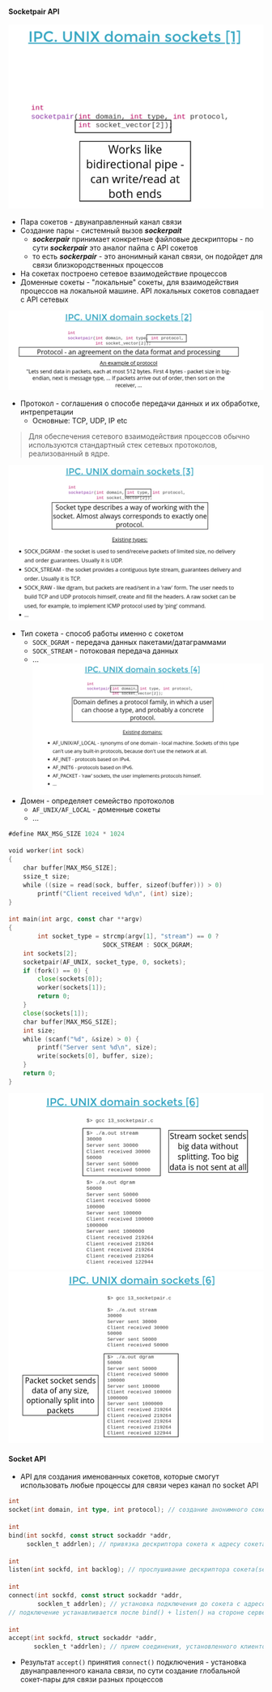 
#### Socketpair API
![](../_resources/Pasted%20image%2020250106111820.png)
- Пара сокетов - двунаправленный канал связи
- Создание пары - системный вызов ***sockerpait***
	- ***sockerpair*** принимает конкретные файловые дескрипторы - по сути ***sockerpair*** это аналог пайпа с API сокетов
	- то есть ***sockerpair*** - это анонимный канал связи, он подойдет для связи близкородственных процессов
- На сокетах построено сетевое взаимодействие процессов
- Доменные сокеты - "локальные" сокеты, для взаимодействия процессов на локальной машине. API локальных сокетов совпадает с API сетевых


![](../_resources/Pasted%20image%2020250106112158.png)
- Протокол - соглашения о способе передачи данных и их обработке, интрепретации
	- Основные: TCP, UDP, IP etc

> Для обеспечения сетевого взаимодействия процессов обычно используются стандартный стек сетевых протоколов, реализованный в ядре.

![](../_resources/Pasted%20image%2020250106112306.png)
- Тип сокета - способ работы именно с сокетом
	- `SOCK_DGRAM` - передача данных пакетами/датаграммами
	- `SOCK_STREAM` - потоковая передача данных
	- ...
![](../_resources/Pasted%20image%2020250106112428.png)
- Домен - определяет семейство протоколов
	- `AF_UNIX/AF_LOCAL` - доменные сокеты
	- ...


```go
#define MAX_MSG_SIZE 1024 * 1024

void worker(int sock)
{
	char buffer[MAX_MSG_SIZE];
	ssize_t size;
	while ((size = read(sock, buffer, sizeof(buffer))) > 0)
		printf("Client received %d\n", (int) size);
}

int main(int argc, const char **argv)
{
        int socket_type = strcmp(argv[1], "stream") == 0 ?
                          SOCK_STREAM : SOCK_DGRAM;
	int sockets[2];
	socketpair(AF_UNIX, socket_type, 0, sockets);
	if (fork() == 0) {
		close(sockets[0]);
		worker(sockets[1]);
		return 0;
	}
	close(sockets[1]);
	char buffer[MAX_MSG_SIZE];
	int size;
	while (scanf("%d", &size) > 0) {
		printf("Server sent %d\n", size);
		write(sockets[0], buffer, size);
	}
	return 0;
}
```


![](../_resources/Pasted%20image%2020250106130345.png)
![](../_resources/Pasted%20image%2020250106130400.png)

#### Socket API

- API для создания именованных сокетов, которые смогут использовать любые  процессы для связи через канал по socket API
```go
int
socket(int domain, int type, int protocol); // создание анонимного сокета - получение дескриптора сокета

int
bind(int sockfd, const struct sockaddr *addr, 
     socklen_t addrlen); // привязка дескриптора сокета к адресу сокета 

int
listen(int sockfd, int backlog); // прослушивание дескриптора сокета(server side)

int
connect(int sockfd, const struct sockaddr *addr,
        socklen_t addrlen); // установка подключения до сокета с адресом remote_addr, sockfd - дескриптор клиентского сокета
// подключение устанавливается после bind() + listen() на стороне сервера

int
accept(int sockfd, struct sockaddr *addr,
       socklen_t *addrlen); // прием соединения, установленного клиентом через connect, на сервере(прием относительно дескриптора серверного сокета sockfd, возвращается дескриптор клиентского сокета)
```
- Результат `accept()` принятия `connect()` подключения - установка двунаправленного канала связи, по сути создание глобальной сокет-пары для связи разных процессов